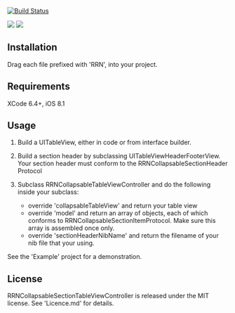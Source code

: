 [![Build Status](https://travis-ci.org/rob-nash/RRNCollapsableSectionTableView.svg?branch=master)](https://travis-ci.org/rob-nash/RRNCollapsableSectionTableView)

![](http://i.imgur.com/jDq37Ip.gif?1)
![](http://i.imgur.com/77YQhPE.gif?1)

## Installation

Drag each file prefixed with 'RRN', into your project.

## Requirements

XCode 6.4+, iOS 8.1

## Usage

1) Build a UITableView, either in code or from interface builder.
2) Build a section header by subclassing UITableViewHeaderFooterView. Your section header must conform to the RRNCollapsableSectionHeader Protocol
3) Subclass RRNCollapsableTableViewController and do the following inside your subclass:

	- override 'collapsableTableView' and return your table view
	- override 'model' and return an array of objects, each of which conforms to RRNCollapsableSectionItemProtocol. Make sure this array is assembled once only.
	- override 'sectionHeaderNibName' and return the filename of your nib file that your using.

See the 'Example' project for a demonstration.

## License

RRNCollapsableSectionTableViewController is released under the MIT license. See 'Licence.md' for details.